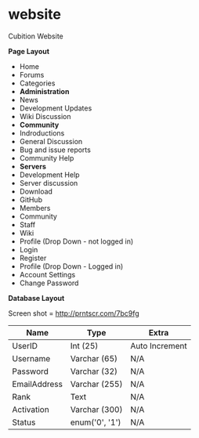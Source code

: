 # website
Cubition Website

**Page Layout**

* Home
* Forums
 * Categories
  * **Administration**
   * News
   * Development Updates
   * Wiki Discussion
  * **Community**
   * Indroductions
   * General Discussion
   * Bug and issue reports
   * Community Help
  * **Servers**
   * Development Help
   * Server discussion
* Download
* GitHub
* Members
 * Community
 * Staff
* Wiki
* Profile (Drop Down - not logged in)
 * Login
 * Register
* Profile (Drop Down - Logged in)
 * Account Settings
 * Change Password

**Database Layout**

Screen shot = http://prntscr.com/7bc9fg

| Name  | Type | Extra |
| ------------- | ------------- | ------------- | 
| UserID | Int (25) | Auto Increment |
| Username | Varchar (65) | N/A |
| Password | Varchar (32) | N/A |
| EmailAddress | Varchar (255) | N/A |
| Rank | Text | N/A |
| Activation | Varchar (300) | N/A |
| Status | enum('0', '1') | N/A |
